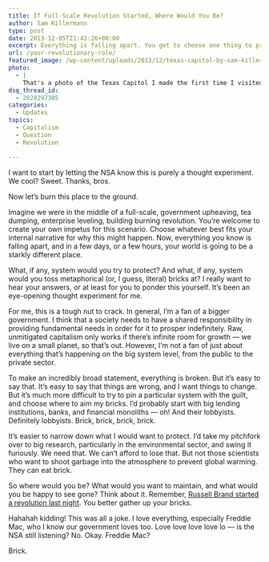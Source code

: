 ```yaml
---
title: If Full-Scale Revolution Started, Where Would You Be?
author: Sam Killermann
type: post
date: 2013-12-05T22:43:26+00:00
excerpt: Everything is falling apart. You get to choose one thing to protect, and one thing to throw bricks at.
url: /your-revolutionary-role/
featured_image: /wp-content/uploads/2013/12/texas-capitol-by-sam-killermann-thumb.jpg
photo:
  - |
    That's a photo of the Texas Capitol I made the first time I visited Austin. Here's the <a title="Austin Capitol by Sam Killermann" href="//wp-content/uploads/2013/12/austin-capitol-building-sam-killermann.jpg" target="_blank">full picture</a>. Here's what it would look like <a title="Hahahah JK NSA K thx bye." href="http://jif.bz/I'm_just_kidding.gif" target="_blank">in flames</a>.
dsq_thread_id:
  - 2028297305
categories:
  - Updates
topics:
  - Capitalism
  - Question
  - Revolution

---
```

I want to start by letting the NSA know this is purely a thought experiment. We cool? Sweet. Thanks, bros.

Now let&#8217;s burn this place to the ground.

Imagine we were in the middle of a full-scale, government upheaving, tea dumping, enterprise leveling, building burning revolution. You&#8217;re welcome to create your own impetus for this scenario. Choose whatever best fits your internal narrative for why this might happen. Now, everything you know is falling apart, and in a few days, or a few hours, your world is going to be a starkly different place.

What, if any, system would you try to protect? And what, if any, system would you toss metaphorical (or, I guess, literal) bricks at? I really want to hear your answers, or at least for you to ponder this yourself. It&#8217;s been an eye-opening thought experiment for me.

For me, this is a tough nut to crack. In general, I&#8217;m a fan of a bigger government. I think that a society needs to have a shared responsibility in providing fundamental needs in order for it to prosper indefinitely. Raw, unmitigated capitalism only works if there&#8217;s infinite room for growth &#8212; we live on a small planet, so that&#8217;s out. However, I&#8217;m not a fan of just about everything that&#8217;s happening on the big system level, from the public to the private sector.

To make an incredibly broad statement, everything is broken. But it&#8217;s easy to say that. It&#8217;s easy to say that things are wrong, and I want things to change. But it&#8217;s much more difficult to try to pin a particular system with the guilt, and choose where to aim my bricks. I&#8217;d probably start with big lending institutions, banks, and financial monoliths &#8212; oh! And their lobbyists. Definitely lobbyists. Brick, brick, brick, brick.

It&#8217;s easier to narrow down what I would want to protect. I&#8217;d take my pitchfork over to big research, particularly in the environmental sector, and swing it furiously. We need that. We can&#8217;t afford to lose that. But not those scientists who want to shoot garbage into the atmosphere to prevent global warming. They can eat brick.

So where would you be? What would you want to maintain, and what would you be happy to see gone? Think about it. Remember, <a href="http://gawker.com/russell-brand-may-have-started-a-revolution-last-night-1451318185" target="_blank">Russell Brand started a revolution last night</a>. You better gather up your bricks.

Hahahah kidding! This was all a joke. I love everything, especially Freddie Mac, who I know our government loves too. Love love love love lo &#8212; is the NSA still listening? No. Okay. Freddie Mac?

Brick.
